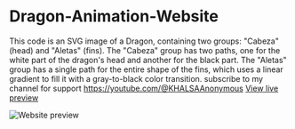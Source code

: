 # Dragon-Animation-Website
This code is an SVG image of a Dragon, containing two groups: "Cabeza" (head) and "Aletas" (fins). The "Cabeza" group has two paths, one for the white part of the dragon's head and another for the black part. The "Aletas" group has a single path for the entire shape of the fins, which uses a linear gradient to fill it with a gray-to-black color transition.
subscribe to my channel for support https://youtube.com/@KHALSAAnonymous
[View live preview]( https://khalsaanonymous.github.io/Dragon-Animation-Website/)

![Website preview](/img/dragon.gif)
